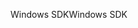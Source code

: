 <span data-ttu-id="31ca7-101">Windows SDK</span><span class="sxs-lookup"><span data-stu-id="31ca7-101">Windows SDK</span></span>